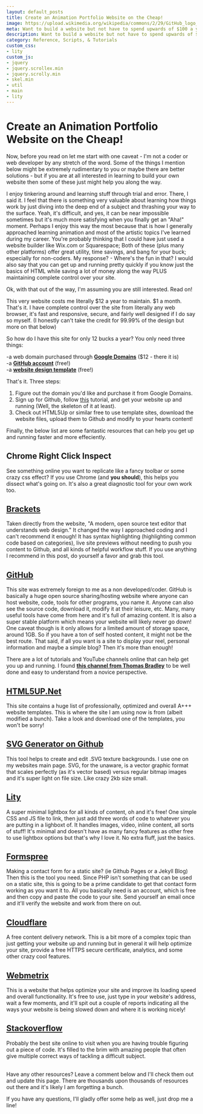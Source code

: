 ```yaml
---
layout: default_posts
title: Create an Animation Portfolio Website on the Cheap!
image: https://upload.wikimedia.org/wikipedia/commons/2/29/GitHub_logo_2013.svg
meta: Want to build a website but not have to spend upwards of $100 a year to maintain it? Have no fear! I have a solution that will only cost you $12 a year and be just as good as the big website builders!
description: Want to build a website but not have to spend upwards of $100 a year to maintain it? Have no fear! I have a solution that will only cost you $12 a year and be just as good as the big website builders!
category: Reference, Scripts, & Tutorials
custom_css:
- lity
custom_js:
- jquery
- jquery.scrollex.min
- jquery.scrolly.min
- skel.min
- util
- main
- lity
---
```

<h1 class="major">Create an Animation Portfolio Website on the Cheap!</h1>
<div>
    <span class="image fit">
        <img src="{{site.url}}/images/.png" alt=""/>
    </span>
</div>
Now, before you read on let me start with one caveat - I'm not a coder or web developer by any stretch of the word. Some of the things I mention below might be extremely rudimentary to you or maybe there are better solutions - but if you are at all interested in learning to build your own website then some of these just might help you along the way.  


I enjoy tinkering around and learning stuff through trial and error. There, I said it. I feel that there is something very valuable about learning how things work by just diving into the deep end of a subject and thrashing your way to the surface. Yeah, it's difficult, and yes, it can be near impossible sometimes but it's much more satisfying when you finally get an "Aha!" moment.  Perhaps I enjoy this way the most because that is how I generally approached learning animation and most of the artistic topics I've learned during my career.  You're probably thinking that I could have just used a website builder like Wix.com or Squarespace; Both of these (plus many other platforms) offer great utility, time savings, and bang for your buck; especially for non-coders. My response? - Where's the fun in that? I would also say that you can get up and running pretty quickly if you know just the basics of HTML while saving a lot of money along the way PLUS maintaining complete control over your site.  

Ok, with that out of the way, I'm assuming you are still interested. Read on!

This very website costs me literally $12 a year to maintain. $1 a month. That's it.  I have complete control over the site from literally any web browser, it's fast and responsive, secure, and fairly well designed if I do say so myself. (I honestly can't take the credit for 99.99% of the design but more on that below)

So how do I have this site for only 12 bucks a year? You only need three things:  

-a web domain purchased through **[Google Domains](https://domains.google/#/)** ($12 - there it is)  
-a **[GitHub account](https://github.com/)** (free!)  
-a **[website design template](https://html5up.net/)** (free!)  

That's it. Three steps:

1) Figure out the domain you'd like and purchase it from Google Domains.  
2) Sign up for Github, follow [this](https://pages.github.com/) tutorial, and get your website up and running (Well, the skeleton of it at least).  
3) Check out HTML5Up or similar free to use template sites, download the website files, upload them to Github and modify to your hearts content!  

Finally, the below list are some fantastic resources that can help you get up and running faster and more effeciently.  


## **Chrome Right Click Inspect**  
See something online you want to replicate like a fancy toolbar or some crazy css effect? If you use Chrome (and **you should**), this helps you dissect what's going on. It's also a great diagnostic tool for your own work too. 


## **[Brackets](http://brackets.io/)**  

Taken directly from the website, "A modern, open source text editor that understands web design." It changed the way I approached coding and I can't recommend it enough! It has syntax highlighting (highlighting common code based on categories), live site previews without needing to push you content to Github, and all kinds of helpful workflow stuff. If you use anything I recommend in this post, do yourself a favor and grab this tool.

## **[GitHub](https://github.com/)**  
This site was extremely foreign to me as a non developed/coder. GitHub is basically a huge open source sharing/hosting website where anyone can host website, code, tools for other programs, you name it. Anyone can also see the source code, download it, modify it at their leisure, etc. Many, many useful tools have come from here and it's full of amazing content. It is also a super stable platform which means your website will likely never go down! One caveat though is it only allows for a limited amount of storage space, around 1GB. So if you have a ton of self hosted content, it might not be the best route. That said, if all you want is a site to display your reel, personal information and maybe a simple blog? Then it's more than enough!

There are a lot of tutorials and YouTube channels online that can help get you up and running. I found **[this channel from Thomas Bradley](https://www.youtube.com/user/acinteractivedesign/videos)** to be well done and easy to understand from a novice perspective.  


## **[HTML5UP.Net](https://html5up.net/)**
This site contains a huge list of professionally, optimized and overall A+++ website templates. This is where the site I am using now is from (albeit modified a bunch). Take a look and download one of the templates, you won't be sorry!  

## **[SVG Generator on Github](http://www.svgeneration.com/recipes/GPlay/)**  
This tool helps to create and edit .SVG texture backgrounds. I use one on my websites main page. SVG, for the unaware, is a vector graphic format that scales perfectly (as it's vector based) versus regular bitmap images and it's super light on file size. Like crazy 2kb size small. 

## **[Lity](http://sorgalla.com/lity/)**  
A super minimal lightbox for all kinds of content, oh and it's free! One simple CSS and JS file to link, then just add three words of code to whatever you are putting in a lighboxt of. It handles images, video, inline content, all sorts of stuff! It's minimal and doesn't have as many fancy features as other free to use lightbox options but that's why I love it. No extra fluff, just the basics.

## **[Formspree](https://formspree.io/)**  
Making a contact form for a static site? (ie Github Pages or a Jekyll Blog) Then this is the tool you need. Since PHP isn't something that can be used on a static site, this is going to be a prime candidate to get that contact form working as you want it to. All you basically need is an account, which is free and then copy and paste the code to your site. Send yourself an email once and it'll verify the website and work from there on out.


## **[Cloudflare](https://www.cloudflare.com/)**  
A free content delivery network. This is a bit more of a complex topic than just getting your website up and running but in general it will help optimize your site, provide a free HTTPS secure certificate, analytics, and some other crazy cool features. 


## **[Webmetrix](https://gtmetrix.com/)**  
This is a website that helps optimize your site and improve its loading speed and overall functionality. It's free to use, just type in your website's address, wait a few moments, and it'll spit out a couple of reports indicating all the ways your website is being slowed down and where it is working nicely! 

## **[Stackoverflow](https://stackoverflow.com/)**  
Probably the best site online to visit when you are having trouble figuring out a piece of code. It's filled to the brim with amazing people that often give multiple correct ways of tackling a difficult subject. 


<br />
Have any other resources? Leave a comment below and I'll check them out and update this page. There are thousands upon thousands of resources out there and it's likely I am forgetting a bunch.  

If you have any questions, I'll gladly offer some help as well, just drop me a line!










